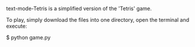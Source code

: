 text-mode-Tetris is a simplified version of the 'Tetris' game.

To play, simply download the files into one directory, open the terminal and execute:

$ python game.py 
